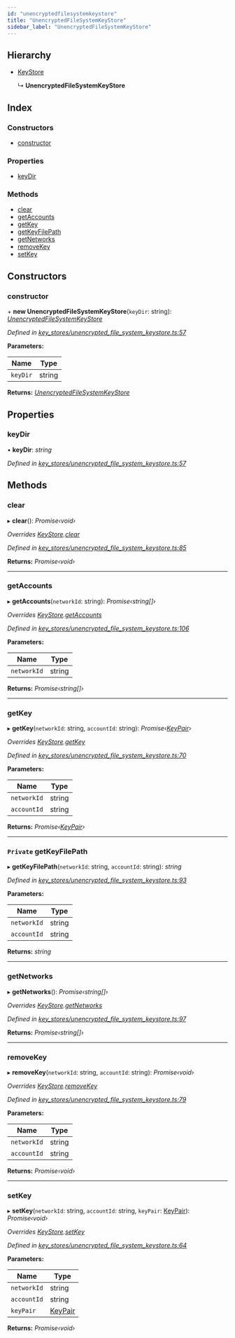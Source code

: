 ```yaml
---
id: "unencryptedfilesystemkeystore"
title: "UnencryptedFileSystemKeyStore"
sidebar_label: "UnencryptedFileSystemKeyStore"
---
```


## Hierarchy

* [KeyStore](keystore.md)

  ↳ **UnencryptedFileSystemKeyStore**

## Index

### Constructors

* [constructor](unencryptedfilesystemkeystore.md#constructor)

### Properties

* [keyDir](unencryptedfilesystemkeystore.md#keydir)

### Methods

* [clear](unencryptedfilesystemkeystore.md#clear)
* [getAccounts](unencryptedfilesystemkeystore.md#getaccounts)
* [getKey](unencryptedfilesystemkeystore.md#getkey)
* [getKeyFilePath](unencryptedfilesystemkeystore.md#private-getkeyfilepath)
* [getNetworks](unencryptedfilesystemkeystore.md#getnetworks)
* [removeKey](unencryptedfilesystemkeystore.md#removekey)
* [setKey](unencryptedfilesystemkeystore.md#setkey)

## Constructors

###  constructor

\+ **new UnencryptedFileSystemKeyStore**(`keyDir`: string): *[UnencryptedFileSystemKeyStore](unencryptedfilesystemkeystore.md)*

*Defined in [key_stores/unencrypted_file_system_keystore.ts:57](https://github.com/near/near-api-js/blob/88ad17d/src.ts/key_stores/unencrypted_file_system_keystore.ts#L57)*

**Parameters:**

Name | Type |
------ | ------ |
`keyDir` | string |

**Returns:** *[UnencryptedFileSystemKeyStore](unencryptedfilesystemkeystore.md)*

## Properties

###  keyDir

• **keyDir**: *string*

*Defined in [key_stores/unencrypted_file_system_keystore.ts:57](https://github.com/near/near-api-js/blob/88ad17d/src.ts/key_stores/unencrypted_file_system_keystore.ts#L57)*

## Methods

###  clear

▸ **clear**(): *Promise‹void›*

*Overrides [KeyStore](keystore.md).[clear](keystore.md#abstract-clear)*

*Defined in [key_stores/unencrypted_file_system_keystore.ts:85](https://github.com/near/near-api-js/blob/88ad17d/src.ts/key_stores/unencrypted_file_system_keystore.ts#L85)*

**Returns:** *Promise‹void›*

___

###  getAccounts

▸ **getAccounts**(`networkId`: string): *Promise‹string[]›*

*Overrides [KeyStore](keystore.md).[getAccounts](keystore.md#abstract-getaccounts)*

*Defined in [key_stores/unencrypted_file_system_keystore.ts:106](https://github.com/near/near-api-js/blob/88ad17d/src.ts/key_stores/unencrypted_file_system_keystore.ts#L106)*

**Parameters:**

Name | Type |
------ | ------ |
`networkId` | string |

**Returns:** *Promise‹string[]›*

___

###  getKey

▸ **getKey**(`networkId`: string, `accountId`: string): *Promise‹[KeyPair](keypair.md)›*

*Overrides [KeyStore](keystore.md).[getKey](keystore.md#abstract-getkey)*

*Defined in [key_stores/unencrypted_file_system_keystore.ts:70](https://github.com/near/near-api-js/blob/88ad17d/src.ts/key_stores/unencrypted_file_system_keystore.ts#L70)*

**Parameters:**

Name | Type |
------ | ------ |
`networkId` | string |
`accountId` | string |

**Returns:** *Promise‹[KeyPair](keypair.md)›*

___

### `Private` getKeyFilePath

▸ **getKeyFilePath**(`networkId`: string, `accountId`: string): *string*

*Defined in [key_stores/unencrypted_file_system_keystore.ts:93](https://github.com/near/near-api-js/blob/88ad17d/src.ts/key_stores/unencrypted_file_system_keystore.ts#L93)*

**Parameters:**

Name | Type |
------ | ------ |
`networkId` | string |
`accountId` | string |

**Returns:** *string*

___

###  getNetworks

▸ **getNetworks**(): *Promise‹string[]›*

*Overrides [KeyStore](keystore.md).[getNetworks](keystore.md#abstract-getnetworks)*

*Defined in [key_stores/unencrypted_file_system_keystore.ts:97](https://github.com/near/near-api-js/blob/88ad17d/src.ts/key_stores/unencrypted_file_system_keystore.ts#L97)*

**Returns:** *Promise‹string[]›*

___

###  removeKey

▸ **removeKey**(`networkId`: string, `accountId`: string): *Promise‹void›*

*Overrides [KeyStore](keystore.md).[removeKey](keystore.md#abstract-removekey)*

*Defined in [key_stores/unencrypted_file_system_keystore.ts:79](https://github.com/near/near-api-js/blob/88ad17d/src.ts/key_stores/unencrypted_file_system_keystore.ts#L79)*

**Parameters:**

Name | Type |
------ | ------ |
`networkId` | string |
`accountId` | string |

**Returns:** *Promise‹void›*

___

###  setKey

▸ **setKey**(`networkId`: string, `accountId`: string, `keyPair`: [KeyPair](keypair.md)): *Promise‹void›*

*Overrides [KeyStore](keystore.md).[setKey](keystore.md#abstract-setkey)*

*Defined in [key_stores/unencrypted_file_system_keystore.ts:64](https://github.com/near/near-api-js/blob/88ad17d/src.ts/key_stores/unencrypted_file_system_keystore.ts#L64)*

**Parameters:**

Name | Type |
------ | ------ |
`networkId` | string |
`accountId` | string |
`keyPair` | [KeyPair](keypair.md) |

**Returns:** *Promise‹void›*

